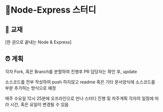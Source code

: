 # 🎈**Node-Express 스터디**

## 📘 교재
[한 권으로 끝내는 Node &amp; Express]

## ⏰ 계획
각자 Fork, 혹은 Branch를 분할하여 진행후 PR
담당자는 확인 후, update

소스코드를 전부 작성하여 push 하지않고 
readme 혹은 기타 문서양식에 소스코드를 부분 추가하는 방식으로 예정

매주 수요일 12시 25분에 오프라인으로 만나 스터디 진행 및 차주계획
각자의 일정에 따라 시간, 혹은 요일이 변경될 수 있음


